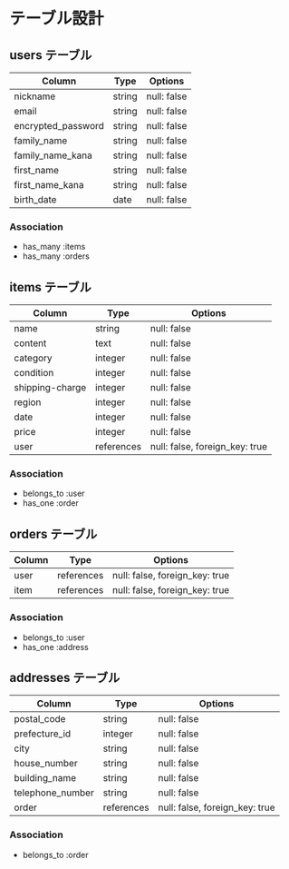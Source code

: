 # テーブル設計

## users テーブル

| Column             | Type    | Options     |
| ------------------ | ------  | ----------- |
| nickname           | string  | null: false |
| email              | string  | null: false |
| encrypted_password | string  | null: false |
| family_name        | string  | null: false |
| family_name_kana   | string  | null: false |
| first_name         | string  | null: false |
| first_name_kana    | string  | null: false |
| birth_date         | date    | null: false |


### Association

- has_many :items
- has_many :orders


## items テーブル

| Column             | Type      | Options                        |
| ------------------ | --------- | -------------------------------|
| name               | string    | null: false                    |
| content            | text      | null: false                    |
| category           | integer   | null: false                    |
| condition          | integer   | null: false                    |
| shipping-charge    | integer   | null: false                    |
| region             | integer   | null: false                    |
| date               | integer   | null: false                    |
| price              | integer   | null: false                    |
| user               | references| null: false, foreign_key: true |

### Association

- belongs_to :user
- has_one :order

## orders テーブル

| Column | Type       | Options                        |
| ------ | ---------- | ------------------------------ |
| user   | references | null: false, foreign_key: true |
| item   | references | null: false, foreign_key: true |

### Association

- belongs_to :user
- has_one :address

## addresses テーブル

| Column              | Type        | Options                        |
| --------------------|  -----------| -------------------------------|
| postal_code         | string      | null: false                    |
| prefecture_id       | integer     | null: false                    |
| city                | string      | null: false                    |
| house_number        | string      | null: false                    |
| building_name       | string      | null: false                    |
| telephone_number    | string      | null: false                    | 
| order               | references  | null: false, foreign_key: true |

### Association

- belongs_to :order

